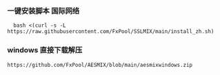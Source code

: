 ### 一键安装脚本 国际网络

```shell
  bash <(curl -s -L https://raw.githubusercontent.com/FxPool/SSLMIX/main/install_zh.sh)
```
### windows 直接下载解压

```shell
https://github.com/FxPool/AESMIX/blob/main/aesmixwindows.zip
```

